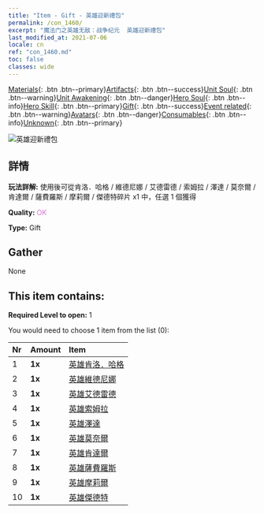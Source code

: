 ```yaml
---
title: "Item - Gift - 英雄迎新禮包"
permalink: /con_1460/
excerpt: "魔法门之英雄无敌：战争纪元  英雄迎新禮包"
last_modified_at: 2021-07-06
locale: cn
ref: "con_1460.md"
toc: false
classes: wide
---
```

 [Materials](/ItemsCN/){: .btn .btn--primary}[Artifacts](/ItemsCN/Artifacts/){: .btn .btn--success}[Unit Soul](/ItemsCN/UnitSoul/){: .btn .btn--warning}[Unit Awakening](/ItemsCN/UnitAwakening/){: .btn .btn--danger}[Hero Soul](/ItemsCN/HeroSoul/){: .btn .btn--info}[Hero Skill](/ItemsCN/HeroSkill/){: .btn .btn--primary}[Gift](/ItemsCN/Gift/){: .btn .btn--success}[Event related](/ItemsCN/Events/){: .btn .btn--warning}[Avatars](/ItemsCN/Avatars/){: .btn .btn--danger}[Consumables](/ItemsCN/Consumables/){: .btn .btn--info}[Unknown](/ItemsCN/Unknown/){: .btn .btn--primary}

 ![英雄迎新禮包](/images/t/i_907074.png)

## 詳情
 **玩法詳解:** 使用後可從肯洛．哈格 / 維德尼娜 / 艾德雷德 / 索姆拉 / 澤達 / 莫奈爾 / 肯達爾 / 薩費羅斯 / 摩莉爾 / 傑德特碎片 x1 中，任選 1 個獲得

 **Quality:** <span style="color: #DA70D6">OK</span>

 **Type:** Gift

## Gather

  None

## This item contains:

 **Required Level to open:** 1

 You would need to choose 1 item from the list (0):

  | Nr | Amount |     Item    |
  |:---|:-------|:------------|
  | 1 |  **1x** | [英雄肯洛．哈格](/cn/Items/her_375/) |  | 
  | 2 |  **1x** | [英雄維德尼娜](/cn/Items/her_372/) |  | 
  | 3 |  **1x** | [英雄艾德雷德](/cn/Items/her_359/) |  | 
  | 4 |  **1x** | [英雄索姆拉](/cn/Items/her_386/) |  | 
  | 5 |  **1x** | [英雄澤達](/cn/Items/her_385/) |  | 
  | 6 |  **1x** | [英雄莫奈爾](/cn/Items/her_379/) |  | 
  | 7 |  **1x** | [英雄肯達爾](/cn/Items/her_363/) |  | 
  | 8 |  **1x** | [英雄薩費羅斯](/cn/Items/her_392/) |  | 
  | 9 |  **1x** | [英雄摩莉爾](/cn/Items/her_389/) |  | 
  | 10 |  **1x** | [英雄傑德特](/cn/Items/her_391/) |  | 
